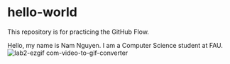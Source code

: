 # hello-world
This repository is for practicing the GitHub Flow.

Hello, my name is Nam Nguyen. I am a Computer Science student at FAU.
![lab2-ezgif com-video-to-gif-converter](https://github.com/user-attachments/assets/dc360d8b-c83b-4fd8-aec2-53a194433369)
